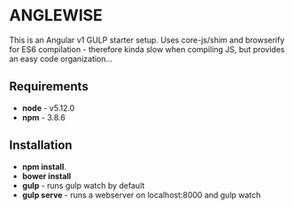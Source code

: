 # ANGLEWISE

This is an Angular v1 GULP starter setup. Uses core-js/shim and browserify for ES6 compilation - therefore kinda slow when compiling JS, but provides an easy code organization...

## Requirements

* **node** - v5.12.0
* **npm** - 3.8.6


## Installation

* **npm install**.  
* **bower install**
* **gulp** - runs gulp watch by default
* **gulp serve** - runs a webserver on localhost:8000 and gulp watch
